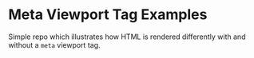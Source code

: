 # Meta Viewport Tag Examples

Simple repo which illustrates how HTML is rendered differently with and without a `meta` viewport tag.
